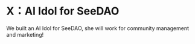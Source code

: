 # X：AI Idol for SeeDAO
We built an AI Idol for SeeDAO, she will work for community management and marketing!
